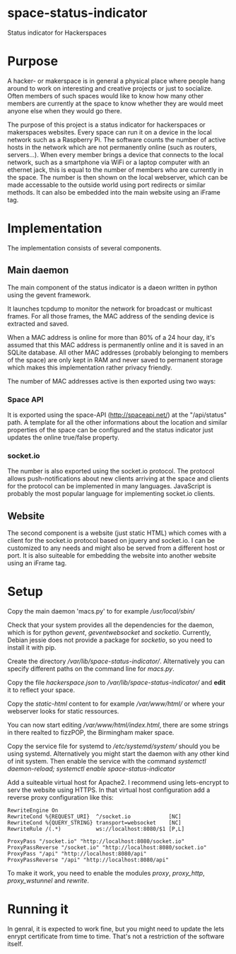 # space-status-indicator
Status indicator for Hackerspaces

# Purpose

A hacker- or makerspace is in general a physical place where people hang around to work on interesting and creative projects or just to socialize. Often members of such spaces would like to know how many other members are currently at the space to know whether they are would meet anyone else when they would go there. 

The purpose of this project is a status indicator for hackerspaces or makerspaces websites. Every space can run it on a device in the local network such as a Raspberry Pi. The software counts the number of active hosts in the network which are not permanently online (such as routers, servers...). When every member brings a device that connects to the local network, such as a smartphone via WiFi or a laptop computer with an ethernet jack, this is equal to the number of members who are currently in the space. The number is then shown on the local webserver, which can be made accessable to the outside world using port redirects or similar methods. It can also be embedded into the main website using an iFrame tag.

# Implementation

The implementation consists of several components.

## Main daemon

The main component of the status indicator is a daeon written in python using the gevent framework.

It launches tcpdump to monitor the network for broadcast or multicast frames. For all those frames, the MAC address of the sending device is extracted and saved.

When a MAC address is online for more than 80% of a 24 hour day, it's assumed that this MAC address is permanently online and it is saved in an SQLite database. All other MAC addresses (probably belonging to members of the space) are only kept in RAM and never saved to permanent storage which makes this implementation rather privacy friendly.

The number of MAC addresses active is then exported using two ways:

### Space API

It is exported using the space-API (http://spaceapi.net/) at the "/api/status" path. A template for all the other informations about the location and similar properties of the space can be configured and the status indicator just updates the online true/false property.

### socket.io

The number is also exported using the socket.io protocol. The protocol allows push-notifications about new clients arriving at the space and clients for the protocol can be implemented in many languages. JavaScript is probably the most popular language for implementing socket.io clients.


## Website

The second component is a website (just static HTML) which comes with a client for the socket.io protocol based on jquery and socket.io. I can be customized to any needs and might also be served from a different host or port. It is also suiteable for embedding the website into another website using an iFrame tag.

# Setup

Copy the main daemon 'macs.py' to for example */usr/local/sbin/*

Check that your system provides all the dependencies for the daemon, which is for python *gevent*, *geventwebsocket* and *socketio*. Currently, Debian jessie does not provide a package for *socketio*, so you need to install it with pip.

Create the directory */var/lib/space-status-indicator/*. Alternatively you can specify different paths on the command line for *macs.py*.

Copy the file *hackerspace.json* to */var/lib/space-status-indicator/* and **edit** it to reflect your space.

Copy the *static-html* content to for example */var/www/html/* or where your webserver looks for static ressources.

You can now start editing */var/www/html/index.html*, there are some strings in there realted to fizzPOP, the Birmingham maker space.

Copy the service file for systemd to */etc/systemd/system/* should you be using systemd. Alternatively you might start the daemon with any other kind of init system. Then enable the service with the command *systemctl  daemon-reload; systemctl enable space-status-indicator* 

Add a suiteable virtual host for Apache2. I recommend using lets-encrypt to serv the website using HTTPS. In that virtual host configuration add a reverse proxy configuration like this:

```
RewriteEngine On
RewriteCond %{REQUEST_URI}  ^/socket.io            [NC]
RewriteCond %{QUERY_STRING} transport=websocket    [NC]
RewriteRule /(.*)           ws://localhost:8080/$1 [P,L]

ProxyPass "/socket.io" "http://localhost:8080/socket.io"
ProxyPassReverse "/socket.io" "http://localhost:8080/socket.io"
ProxyPass "/api" "http://localhost:8080/api"
ProxyPassReverse "/api" "http://localhost:8080/api"
```

To make it work, you need to enable the modules *proxy*, *proxy_http*, *proxy_wstunnel* and *rewrite*.

# Running it

In genral, it is expected to work fine, but you might need to update the lets enrypt certificate from time to time. That's not a restriction of the software itself.
